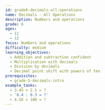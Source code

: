 ```yaml
---
id: grade6-decimals-all-operations
name: Decimals - All Operations
description: Numbers and operations
grade: 6
ages:
  - 11
  - 12
focus: Numbers and operations
difficulty: medium
learning_objectives:
  - Addition and subtraction confident
  - Multiplication with decimals
  - Division by decimals
  - Decimal point shift with powers of ten
prerequisites:
  - grade-5-decimals-intro
example_tasks:
  - 3.45 × 2.1 = ?
  - '8.4 : 0.3 = ?'
  - 4.56 × 100 = ?
---
```

